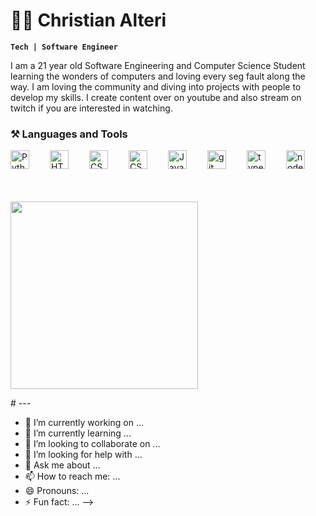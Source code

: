 # 👨‍💻 Christian Alteri

**`Tech | Software Engineer `**

<!-- Bio -->
I am a 21 year old Software Engineering and Computer Science Student learning the wonders of computers and loving every seg fault along the way. I am loving the community and diving into projects with people to develop my skills. I create content over on youtube and also stream on twitch if you are interested in watching.

<!-- Development Tool and Language Icons -->
### ⚒️ Languages and Tools
<img align="left" alt="Python" width="30px" style="padding-right:30px;" src="https://cdn.jsdelivr.net/gh/devicons/devicon/icons/python/python-original.svg"/>
<img align="left" alt="HTML" width="30px" style="padding-right:30px;" src="https://cdn.jsdelivr.net/gh/devicons/devicon/icons/html5/html5-original.svg"/>
<img align="left" alt="CSS" width="30px" style="padding-right:30px;" src="https://cdn.jsdelivr.net/gh/devicons/devicon/icons/css3/css3-original.svg"/>
<img align="left" alt="CSS" width="30px" style="padding-right:30px;" src="https://cdn.jsdelivr.net/gh/devicons/devicon/icons/amazonwebservices/amazonwebservices-original.svg" />
          

<img align="left" alt="Javascript" width="30px" style="padding-right:30px;" src="https://cdn.jsdelivr.net/gh/devicons/devicon/icons/javascript/javascript-original.svg"/>
<img align="left" alt="git" width="30px" style="padding-right:30px;" src="https://cdn.jsdelivr.net/gh/devicons/devicon/icons/git/git-original.svg"/>
<img align="left" alt="typescript" width="30px" style="padding-right:30px;" src="https://cdn-icons-png.flaticon.com/512/5968/5968381.png"/>
<img align="left" alt="nodeJS" width="30px" style="padding-right:30px;" src="https://static-00.iconduck.com/assets.00/node-js-icon-454x512-nztofx17.png"/>
<br />
<br />
<br />
<br />
<p align="left">
     <img height="300" src="https://github-readme-stats.vercel.app/api/top-langs/?username=demstar16&theme=transparent">
</p>
# 
<!-- Social badges section -->
<!-- 
<p align="left">
  <a href="https://www.youtube.com/@dsons?sub_confirmation=1">
    <img alt="youtube subscribers" title="Subscribe to my YouTube channel" src="https://custom-icon-badges.demolab.com/youtube/channel/subscribers/UCCSJQPk15yVusQvi6TX8MEQ?color=%23E05D44&label=SUBSCRIBE&logo=video&logoColor=white&style=for-the-badge&labelColor=CE4630"/>
  </a> 
  <a href="https://www.youtube.com/@dsons">
    <img alt="youtube views" title="YouTube views" src="https://img.shields.io/youtube/channel/views/UCCSJQPk15yVusQvi6TX8MEQ?color=red&logo=YouTube&style=for-the-badge"/>
  </a> 
  <a href="https://github.com/demstar16?tab=followers">
    <img alt="followers" title="Follow me on Github" src="https://custom-icon-badges.demolab.com/github/followers/demstar16?color=236ad3&labelColor=1155ba&style=for-the-badge&logo=person-add&label=Follow&logoColor=white"/>
  </a>
  <a href="https://github.com/demstar16?tab=repositories&sort=stargazers">
    <img alt="total stars" title="Total stars on GitHub" src="https://custom-icon-badges.demolab.com/github/stars/demstar16?color=55960c&style=for-the-badge&labelColor=488207&logo=star"/>
  </a>
</p>
-->  
---
  

- 🔭 I’m currently working on ...
- 🌱 I’m currently learning ...
- 👯 I’m looking to collaborate on ...
- 🤔 I’m looking for help with ...
- 💬 Ask me about ...
- 📫 How to reach me: ...
- 😄 Pronouns: ...
- ⚡ Fun fact: ...
-->

